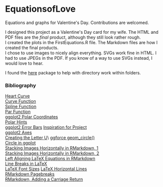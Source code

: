 # EquationsofLove
Equations and graphs for Valentine's Day.
Contributions are welcomed.

I designed this project as a Valentine's Day card for my wife. The HTML and PDF files are the *final* product, although they still look rather rough.\
I created the plots in the FirstEquations.R file.
The Markdown files are how I created the final products.\
I chose to use images to nicely align everything. SVGs work fine in HTML. I had to use JPEGs in the PDF. If you know of a way to use SVGs instead, I would love to hear.

I found the [here](https://cran.r-project.org/web/packages/here/vignettes/rmarkdown.html) package to help with directory work within folders.

### Bibliography
[Heart Curve](https://mathworld.wolfram.com/HeartCurve.html)\
[Curve Function](https://www.math.ucla.edu/~anderson/rw1001/library/base/html/curve.html)\
[Spline Function](https://www.math.ucla.edu/~anderson/rw1001/library/base/html/splinefun.html)\
[Par Function](https://www.math.ucla.edu/~anderson/rw1001/library/base/html/par.html)\
[ggplot2 Polar Coordinates](https://ggplot2.tidyverse.org/reference/coord_polar.html)\
[Polar Hints](https://stackoverflow.com/questions/39773933/how-to-get-a-really-periodic-polar-surface-plot-with-ggplot)\
[ggplot2 Error Bars](http://sape.inf.usi.ch/quick-reference/ggplot2/geom_errorbar)
[Inspiration for Project](https://www.lenfisherscience.com/36-all-you-need-is-love-mathematical-style/)\
[ggplot2 Axes](http://www.sthda.com/english/wiki/ggplot2-axis-scales-and-transformations)\
[Creating the Letter U](http://jwilson.coe.uga.edu/emt668/EMAT6680.Folders/Maddox/Maddox.2/Maddox.2.html#:~:text=As%20a%20increases%2C%20the%20sides,a%20is%20equal%20to%20zero.)\
[ggforce geom_circle()](https://www.rdocumentation.org/packages/ggforce/versions/0.3.2/topics/geom_circle)\
[Circle in ggplot](https://community.rstudio.com/t/circle-in-ggplot2/8543/3)\
[Stacking Images Horizontally in RMarkdown, 1](https://community.rstudio.com/t/how-to-stack-two-images-horizontally-in-r-markdown/18941/3)\
[Stacking Images Horizontally in RMarkdown, 2](https://community.rstudio.com/t/how-to-stack-two-images-horizontally-in-r-markdown/18941/11)\
[Left Aligning LaTeX Equations in RMarkdown](https://stackoverflow.com/questions/28748301/how-can-i-left-align-latex-equations-in-r-markdown)\
[Line Breaks in LaTeX](https://www.overleaf.com/learn/latex/Line_breaks_and_blank_spaces)\
[LaTeX Font Sizes](https://texblog.org/2012/08/29/changing-the-font-size-in-latex/)
[LaTeX Horizontal Lines](https://tex.stackexchange.com/questions/19579/horizontal-line-spanning-the-entire-document-in-latex/19582)\
[RMarkdown Pagebreaks](https://bookdown.org/yihui/rmarkdown-cookbook/pagebreaks.html)\
[RMarkdown, Adding a Carriage Return](https://stackoverflow.com/questions/33191744/how-to-add-new-line-in-markdown-presentation#:~:text=When%20you%20do%20want%20to,more%20spaces%2C%20then%20type%20return.&text=How%20to%20add%20new%20line%20in%20Markdown%20presentation%3F,-Check%20the%20following&text=To%20force%20a%20line%20return,the%20end%20of%20a%20line.)
